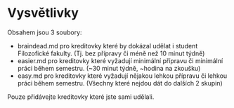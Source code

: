 # Vysvětlivky
Obsahem jsou 3 soubory:
- braindead.md pro kreditovky které by dokázal udělat i student Filozofické fakulty. (Tj. bez přípravy či méně než 10 minut týdně)
- easier.md pro kreditovky které vyžadují minimální přípravu či minimální práci během semestru. (~30 minut týdně, ~hodina na zkoušku)
- easy.md pro kreditovky které vyžadují nějakou lehkou přípravu či lehkou práci během semestru. (Všechny které nejdou dát do dalších 2 skupin)
 
 Pouze přidávejte kreditovky které jste sami udělali.
